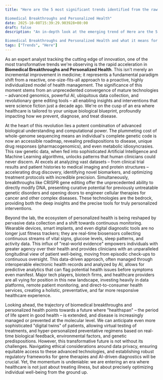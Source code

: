 ```yaml
---
title: "Here are the 5 most significant trends identified from the raw signals:

Biomedical Breakthroughs and Personalized Health"
date: 2025-10-08T15:39:29.903928+00:00
draft: false
description: "An in-depth look at the emerging trend of Here are the 5 most significant trends identified from the raw signals:

Biomedical Breakthroughs and Personalized Health and what it means for the future."
tags: ["Trends", "Here"]
---
```


As an expert analyst tracking the cutting edge of innovation, one of the most transformative trends we're observing is the rapid acceleration in **Biomedical Breakthroughs and Personalized Health**. This isn't merely an incremental improvement in medicine; it represents a fundamental paradigm shift from a reactive, one-size-fits-all approach to a proactive, highly individualized model of health management. The significance of this moment stems from an unprecedented convergence of mature technologies – advanced genomics, powerful AI, ubiquitous data collection, and revolutionary gene editing tools – all enabling insights and interventions that were science fiction just a decade ago. We're on the cusp of an era where healthcare is tailored to your unique biological blueprint, profoundly impacting how we prevent, diagnose, and treat disease.

At the heart of this revolution lies a potent combination of advanced biological understanding and computational power. The plummeting cost of whole-genome sequencing means an individual's complete genetic code is now an accessible roadmap, revealing predispositions to disease, unique drug responses (pharmacogenomics), and even metabolic idiosyncrasies. This raw genetic data, when fed into sophisticated Artificial Intelligence and Machine Learning algorithms, unlocks patterns that human clinicians could never discern. AI excels at analyzing vast datasets – from clinical trial results and patient histories to medical imaging and protein structures – accelerating drug discovery, identifying novel biomarkers, and optimizing treatment protocols with incredible precision. Simultaneously, breakthroughs like CRISPR gene editing offer the unprecedented ability to directly modify DNA, presenting curative potential for previously untreatable genetic disorders and opening doors to engineer cellular therapies for cancer and other complex diseases. These technologies are the bedrock, providing both the deep insights and the precise tools for truly personalized interventions.

Beyond the lab, the ecosystem of personalized health is being reshaped by pervasive data collection and a shift towards continuous monitoring. Wearable devices, smart implants, and even digital diagnostic tools are no longer just fitness trackers; they are real-time biosensors collecting continuous streams of vital signs, glucose levels, sleep patterns, and activity data. This influx of "real-world evidence" empowers individuals with greater agency over their health and provides clinicians with an unparalleled longitudinal view of patient well-being, moving from episodic check-ups to continuous oversight. This data-driven approach, often managed through interoperable electronic health records and analyzed by AI, allows for predictive analytics that can flag potential health issues before symptoms even manifest. Major tech players, biotech firms, and healthcare providers are all vying for position in this new landscape, investing heavily in data platforms, remote patient monitoring, and direct-to-consumer health services, creating a holistic, preventative, and far more responsive healthcare experience.

Looking ahead, the trajectory of biomedical breakthroughs and personalized health points towards a future where "healthspan" – the period of life spent in good health – is extended, and disease is increasingly managed or prevented at the molecular level. We can anticipate even more sophisticated "digital twins" of patients, allowing virtual testing of treatments, and hyper-personalized preventative regimens based on real-time biological feedback, environmental factors, and genetic predispositions. However, this transformative future is not without its challenges. Navigating ethical considerations around data privacy, ensuring equitable access to these advanced technologies, and establishing robust regulatory frameworks for gene therapies and AI-driven diagnostics will be crucial. Yet, the momentum is undeniable: we are entering an era where healthcare is not just about treating illness, but about precisely optimizing individual well-being from the ground up.